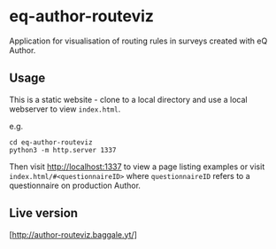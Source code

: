 # eq-author-routeviz

Application for visualisation of routing rules in surveys created with eQ Author.

## Usage

This is a static website - clone to a local directory and use a local webserver to view `index.html`.

e.g.

```shell
cd eq-author-routeviz
python3 -m http.server 1337
```

Then visit [http://localhost:1337](http://localhost:1337) to view a page listing examples or visit `index.html/#<questionnaireID>` where `questionnaireID` refers to a questionnaire on production Author.

## Live version

[http://author-routeviz.baggale.yt/]
